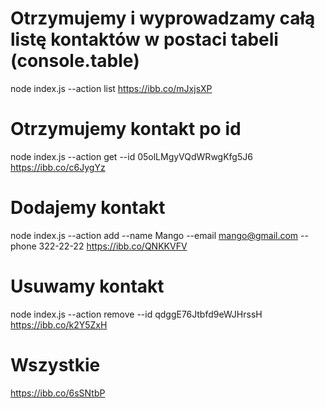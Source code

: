 # Otrzymujemy i wyprowadzamy całą listę kontaktów w postaci tabeli (console.table)

node index.js --action list
https://ibb.co/mJxjsXP

# Otrzymujemy kontakt po id

node index.js --action get --id 05olLMgyVQdWRwgKfg5J6
https://ibb.co/c6JygYz

# Dodajemy kontakt

node index.js --action add --name Mango --email mango@gmail.com --phone 322-22-22
https://ibb.co/QNKKVFV

# Usuwamy kontakt

node index.js --action remove --id qdggE76Jtbfd9eWJHrssH
https://ibb.co/k2Y5ZxH

# Wszystkie

https://ibb.co/6sSNtbP
